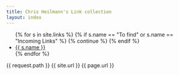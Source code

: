 ```yaml
---
title: Chris Heilmann's Link collection
layout: index
---
```


<ul id="snippets" class="multicolumn">
{% for s in site.links %}
  {% if s.name == "To find" or s.name == "Incoming Links" %}
    {% continue %}
  {% endif %}
  <li>
    <a href="/linkshare{{ s.url }}">{{ s.name }}</a>
  </li>
{% endfor %}
</ul>

{{ request.path }}
{{ site.url }}
{{ page.url }}